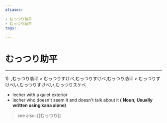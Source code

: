 ```yaml
---
aliases:
    
- むっつり助平
- むっつり助平
tags:
    
---
```


# むっつり助平
---
1).
,むっつり助平 > むっつりすけべ,むっつりすけべ,むっつり助平 > むっつりすけべい,むっつりすけべい,むっつりスケベ

- lecher with a quiet exterior
- lecher who doesn't seem it and doesn't talk about it
**( Noun; Usually written using kana alone)**
> see also:  [[むっつり]]
            